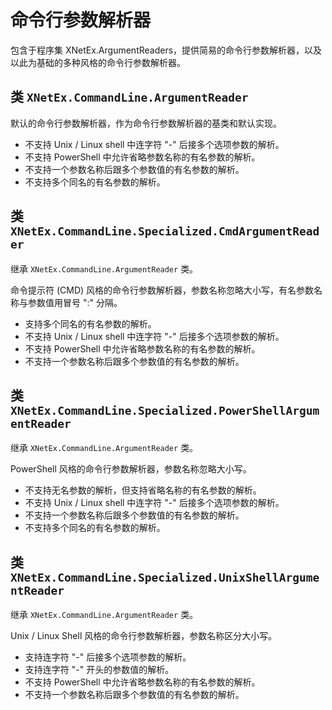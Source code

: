 ﻿# 命令行参数解析器

包含于程序集 XNetEx.ArgumentReaders，提供简易的命令行参数解析器，以及以此为基础的多种风格的命令行参数解析器。

## 类 `XNetEx.CommandLine.ArgumentReader`

默认的命令行参数解析器，作为命令行参数解析器的基类和默认实现。

* 不支持 Unix / Linux shell 中连字符 "-" 后接多个选项参数的解析。
* 不支持 PowerShell 中允许省略参数名称的有名参数的解析。
* 不支持一个参数名称后跟多个参数值的有名参数的解析。
* 不支持多个同名的有名参数的解析。

## 类 `XNetEx.CommandLine.Specialized.CmdArgumentReader`

继承 `XNetEx.CommandLine.ArgumentReader` 类。

命令提示符 (CMD) 风格的命令行参数解析器，参数名称忽略大小写，有名参数名称与参数值用冒号 ":" 分隔。

* 支持多个同名的有名参数的解析。
* 不支持 Unix / Linux shell 中连字符 "-" 后接多个选项参数的解析。
* 不支持 PowerShell 中允许省略参数名称的有名参数的解析。
* 不支持一个参数名称后跟多个参数值的有名参数的解析。

## 类 `XNetEx.CommandLine.Specialized.PowerShellArgumentReader`

继承 `XNetEx.CommandLine.ArgumentReader` 类。

PowerShell 风格的命令行参数解析器，参数名称忽略大小写。

* 不支持无名参数的解析，但支持省略名称的有名参数的解析。
* 不支持 Unix / Linux shell 中连字符 "-" 后接多个选项参数的解析。
* 不支持一个参数名称后跟多个参数值的有名参数的解析。
* 不支持多个同名的有名参数的解析。

## 类 `XNetEx.CommandLine.Specialized.UnixShellArgumentReader`

继承 `XNetEx.CommandLine.ArgumentReader` 类。

Unix / Linux Shell 风格的命令行参数解析器，参数名称区分大小写。

* 支持连字符 "-" 后接多个选项参数的解析。
* 支持连字符 "-" 开头的参数值的解析。
* 不支持 PowerShell 中允许省略参数名称的有名参数的解析。
* 不支持一个参数名称后跟多个参数值的有名参数的解析。
